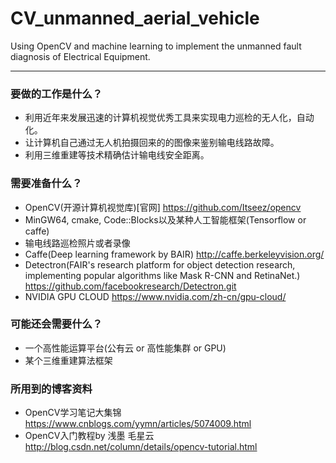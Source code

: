 # CV_unmanned_aerial_vehicle
Using OpenCV and machine learning to implement the unmanned fault diagnosis of Electrical Equipment.

***

### 要做的工作是什么？

* 利用近年来发展迅速的计算机视觉优秀工具来实现电力巡检的无人化，自动化。
* 让计算机自己通过无人机拍摄回来的的图像来鉴别输电线路故障。
* 利用三维重建等技术精确估计输电线安全距离。

### 需要准备什么？

* OpenCV(开源计算机视觉库)[官网] https://github.com/Itseez/opencv
* MinGW64, cmake, Code::Blocks以及某种人工智能框架(Tensorflow or caffe)
* 输电线路巡检照片或者录像
* Caffe(Deep learning framework by BAIR) http://caffe.berkeleyvision.org/
* Detectron(FAIR's research platform for object detection research, implementing popular algorithms like Mask R-CNN and RetinaNet.) https://github.com/facebookresearch/Detectron.git
* NVIDIA GPU CLOUD https://www.nvidia.com/zh-cn/gpu-cloud/

### 可能还会需要什么？

* 一个高性能运算平台(公有云 or 高性能集群 or GPU)
* 某个三维重建算法框架

### 所用到的博客资料

* OpenCV学习笔记大集锦
https://www.cnblogs.com/yymn/articles/5074009.html
* OpenCV入门教程by 浅墨 毛星云
http://blog.csdn.net/column/details/opencv-tutorial.html
